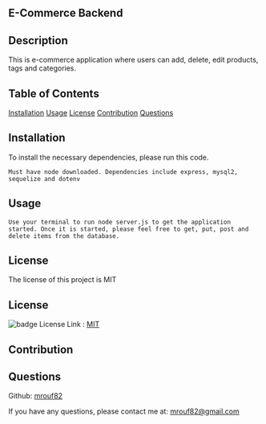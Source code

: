 ## E-Commerce Backend

## Description

This is e-commerce application where users can add, delete, edit products, tags and categories.

## Table of Contents

[Installation](#installation)
[Usage](#usage)
[License](#license)
[Contribution](#contribution)
[Questions](#questions)

## Installation

To install the necessary dependencies, please run this code.

```
Must have node downloaded. Dependencies include express, mysql2, sequelize and dotenv
```

## Usage

```
Use your terminal to run node server.js to get the application started. Once it is started, please feel free to get, put, post and delete items from the database.
```

## License

The license of this project is MIT

## License

![badge](https://img.shields.io/badge/license-MIT-blueviolet)
License Link : [MIT](https://opensource.org/licenses/MIT)

## Contribution

## Questions

Github: [mrouf82](https://github.com/mrouf82)

If you have any questions, please contact me at: mrouf82@gmail.com
